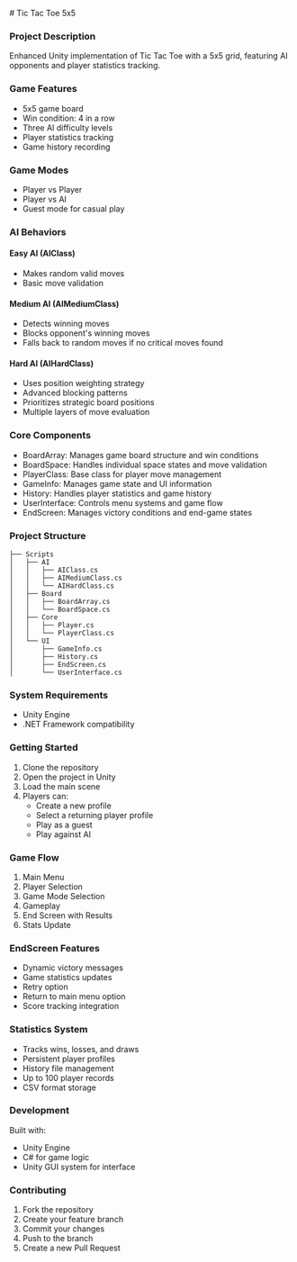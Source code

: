 \# Tic Tac Toe 5x5

### Project Description
Enhanced Unity implementation of Tic Tac Toe with a 5x5 grid, featuring AI opponents and player statistics tracking.

### Game Features
- 5x5 game board
- Win condition: 4 in a row
- Three AI difficulty levels
- Player statistics tracking
- Game history recording

### Game Modes
- Player vs Player
- Player vs AI 
- Guest mode for casual play

### AI Behaviors

#### Easy AI (AIClass)
- Makes random valid moves
- Basic move validation

#### Medium AI (AIMediumClass)
- Detects winning moves
- Blocks opponent's winning moves
- Falls back to random moves if no critical moves found

#### Hard AI (AIHardClass)
- Uses position weighting strategy
- Advanced blocking patterns
- Prioritizes strategic board positions
- Multiple layers of move evaluation

### Core Components
- BoardArray: Manages game board structure and win conditions
- BoardSpace: Handles individual space states and move validation
- PlayerClass: Base class for player move management
- GameInfo: Manages game state and UI information
- History: Handles player statistics and game history
- UserInterface: Controls menu systems and game flow
- EndScreen: Manages victory conditions and end-game states

### Project Structure
```
├── Scripts
│   ├── AI
│   │   ├── AIClass.cs
│   │   ├── AIMediumClass.cs
│   │   └── AIHardClass.cs
│   ├── Board
│   │   ├── BoardArray.cs
│   │   └── BoardSpace.cs
│   ├── Core
│   │   ├── Player.cs
│   │   └── PlayerClass.cs
│   └── UI
│       ├── GameInfo.cs
│       ├── History.cs
│       ├── EndScreen.cs
│       └── UserInterface.cs
```

### System Requirements
- Unity Engine
- .NET Framework compatibility

### Getting Started
1. Clone the repository
2. Open the project in Unity
3. Load the main scene
4. Players can:
   - Create a new profile
   - Select a returning player profile
   - Play as a guest
   - Play against AI

### Game Flow
1. Main Menu
2. Player Selection
3. Game Mode Selection
4. Gameplay
5. End Screen with Results
6. Stats Update

### EndScreen Features
- Dynamic victory messages
- Game statistics updates
- Retry option
- Return to main menu option
- Score tracking integration

### Statistics System
- Tracks wins, losses, and draws
- Persistent player profiles
- History file management
- Up to 100 player records
- CSV format storage

### Development
Built with:
- Unity Engine
- C# for game logic
- Unity GUI system for interface

### Contributing
1. Fork the repository
2. Create your feature branch
3. Commit your changes
4. Push to the branch
5. Create a new Pull Request
